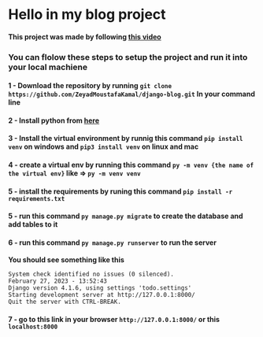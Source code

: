 # Hello in my blog project

#### This project was made by following [this video](https://youtu.be/WuyKxdLcw3w)

### You can flolow these steps to setup the project and run it into your local machiene

#### 1 - Download the repository by running `git clone https://github.com/ZeyadMoustafaKamal/django-blog.git` In your command line

#### 2 - Install python from [here](https://www.python.org/)

#### 3 - Install the virtual environment by runnig this command `pip install venv` on windows and `pip3 install venv` on linux and mac

#### 4 - create a virtual env by running this command `py -m venv {the name of the virtual env}` like => `py -m venv venv` 

#### 5 - install the requirements by runing this command `pip install -r requirements.txt`

#### 5 - run this command `py manage.py migrate` to create the database and add tables to it


#### 6 - run this command `py manage.py runserver` to run the server

**You should see something like this** 
```
System check identified no issues (0 silenced).
February 27, 2023 - 13:52:43
Django version 4.1.6, using settings 'todo.settings'
Starting development server at http://127.0.0.1:8000/
Quit the server with CTRL-BREAK.
```

#### 7 - go to this link in your browser `http://127.0.0.1:8000/` or this `localhost:8000`

